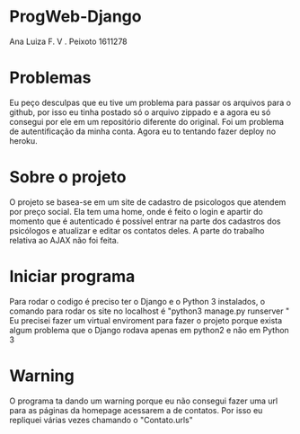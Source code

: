 # ProgWeb-Django
Ana Luiza F. V . Peixoto
1611278

# Problemas
Eu peço desculpas que eu tive um problema para passar os arquivos para o github, por isso eu tinha postado só o arquivo zippado e a agora eu só consegui por ele em um repositório diferente do original. Foi um problema de autentificação da minha conta. Agora eu to tentando fazer deploy no heroku.

# Sobre o projeto

O projeto se basea-se em um site de cadastro de psicologos que atendem por preço social. Ela tem uma home, onde é feito o login e apartir do momento 
que é autenticado é possível entrar na parte dos cadastros dos psicólogos e atualizar e editar os contatos deles. A parte do trabalho relativa ao AJAX não foi feita.

# Iniciar programa
Para rodar o codigo é preciso ter o Django e o Python 3 instalados, o comando para rodar os site no localhost é "python3 manage.py runserver "
Eu precisei fazer um virtual enviroment para fazer o projeto porque exista algum problema que o Django rodava apenas em python2 e não em Python 3

# Warning
O programa ta dando um warning porque eu não consegui fazer uma url para as páginas da homepage acessarem a de contatos. Por isso eu repliquei várias vezes chamando o "Contato.urls"

